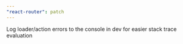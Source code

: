 ```yaml
---
"react-router": patch
---
```


Log loader/action errors to the console in dev for easier stack trace evaluation
